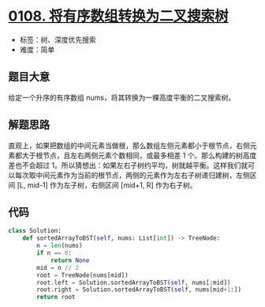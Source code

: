 # [0108. 将有序数组转换为二叉搜索树](https://leetcode.cn/problems/convert-sorted-array-to-binary-search-tree/)

- 标签：树、深度优先搜索
- 难度：简单

## 题目大意

给定一个升序的有序数组 nums，将其转换为一棵高度平衡的二叉搜索树。

## 解题思路

直观上，如果把数组的中间元素当做根，那么数组左侧元素都小于根节点，右侧元素都大于根节点，且左右两侧元素个数相同，或最多相差 1 个。那么构建的树高度差也不会超过 1。所以猜想出：如果左右子树约平均，树就越平衡。这样我们就可以每次取中间元素作为当前的根节点，两侧的元素作为左右子树递归建树，左侧区间 [L, mid-1] 作为左子树，右侧区间 [mid+1, R] 作为右子树。

## 代码

```Python
class Solution:
    def sortedArrayToBST(self, nums: List[int]) -> TreeNode:
        n = len(nums)
        if n == 0:
            return None
        mid = n // 2
        root = TreeNode(nums[mid])
        root.left = Solution.sortedArrayToBST(self, nums[:mid])
        root.right = Solution.sortedArrayToBST(self, nums[mid+1:])
        return root
```

